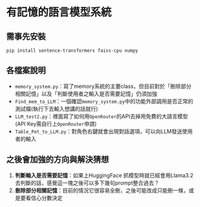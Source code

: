 # 有記憶的語言模型系統
## 需事先安裝
```
pip install sentence-transformers faiss-cpu numpy
```
## 各檔案說明
- `memory_system.py`：寫了memory系統的主要class，但目前對於「刪除部分相關記憶」以及「判斷使用者之輸入是否需要記憶」仍須加強
- `Find_mem_to_LLM`：一個確認`memory_system.py`中的功能外部調用是否正常的測試檔(執行下去輸入想講的話就行)
- `LLM_test2.py`：裡面寫了如何用`OpenRouter`的API去掉用免費的大語言模型(API Key需自行上`OpenRouter`申請)
- `Table_Pet_to_LLM.py`：對角色右鍵就會出現對話選項，可以向LLM發送使用者的輸入

## 之後會加強的方向與解決猜想
1. **判斷輸入是否需要記憶**：如果上HuggingFace 抓模型時就已經會用Llama3.2去判斷的話，感覺這一塊之後可以多下幾句prompt整合過去？
2. **刪除部分相關記憶**：目前的情況它很容易全刪，之後可能改成只能刪一條，或是要看信心分數決定